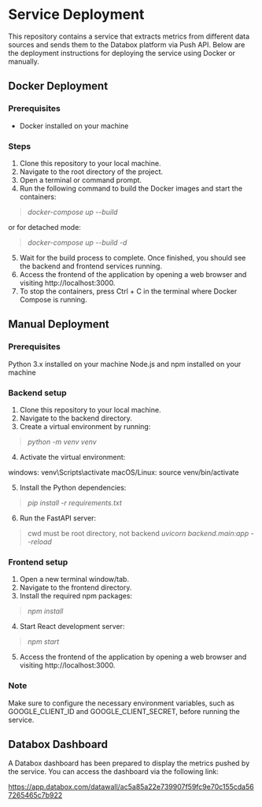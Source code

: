 # Service Deployment

This repository contains a service that extracts metrics from different data sources and sends them to the Databox platform via Push API. Below are the deployment instructions for deploying the service using Docker or manually.

## Docker Deployment

### Prerequisites
- Docker installed on your machine

### Steps
1. Clone this repository to your local machine.  
2. Navigate to the root directory of the project.
3. Open a terminal or command prompt.
4. Run the following command to build the Docker images and start the containers:

>*docker-compose up --build*

or for detached mode:

>*docker-compose up --build -d*


5. Wait for the build process to complete. Once finished, you should see the backend and frontend services running.
6. Access the frontend of the application by opening a web browser and visiting http://localhost:3000.
7. To stop the containers, press Ctrl + C in the terminal where Docker Compose is running.

## Manual Deployment

### Prerequisites
Python 3.x installed on your machine
Node.js and npm installed on your machine

### Backend setup 

1. Clone this repository to your local machine.
2. Navigate to the backend directory.
3. Create a virtual environment by running:

 > *python -m venv venv*

4. Activate the virtual environment:

  windows: venv\Scripts\activate
  macOS/Linux: source venv/bin/activate

5. Install the Python dependencies:
   
> *pip install -r requirements.txt*

6. Run the FastAPI server:
   
> cwd must be root directory, not backend
> *uvicorn backend.main:app --reload*

### Frontend setup

1. Open a new terminal window/tab.
2. Navigate to the frontend directory.
3. Install the required npm packages:

 > *npm install*

4. Start React development server:

> *npm start*

5. Access the frontend of the application by opening a web browser and visiting http://localhost:3000.

### Note

Make sure to configure the necessary environment variables, such as GOOGLE_CLIENT_ID and GOOGLE_CLIENT_SECRET, before running the service.

## Databox Dashboard

A Databox dashboard has been prepared to display the metrics pushed by the service. 
You can access the dashboard via the following link:

https://app.databox.com/datawall/ac5a85a22e739907f59fc9e70c155cda567265465c7b922
